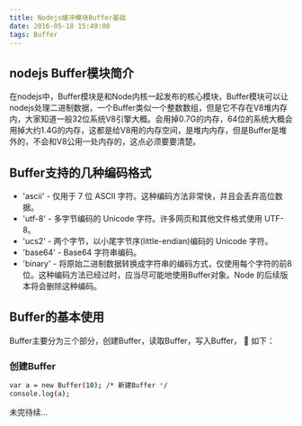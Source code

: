 ```yaml
---
title: Nodejs缓冲模块Buffer基础
date: 2016-05-18 15:49:00
tags: Buffer
---
```


## nodejs Buffer模块简介

在nodejs中，Buffer模块是和Node内核一起发布的核心模块，Buffer模块可以让nodejs处理二进制数据，一个Buffer类似一个整数数组，但是它不存在V8堆内存内，大家知道一般32位系统V8引擎大概。会用掉0.7G的内存，64位的系统大概会用掉大约1.4G的内存，这都是给V8用的内存空间，是堆内内存，但是Buffer是堆外的，不会和V8公用一处内存的，这点必须要要清楚。

## Buffer支持的几种编码格式

* 'ascii' -  仅用于 7 位 ASCII 字符。这种编码方法非常快，并且会丢弃高位数据。
* 'utf-8' - 多字节编码的 Unicode 字符。许多网页和其他文件格式使用 UTF-8。
* 'ucs2' -  两个字节，以小尾字节序(little-endian)编码的 Unicode 字符。
* 'base64' - Base64 字符串编码。
* 'binary' - 将原始二进制数据转换成字符串的编码方式，仅使用每个字符的前8位。这种编码方法已经过时，应当尽可能地使用Buffer对象。Node 的后续版本将会删除这种编码。

## Buffer的基本使用

Buffer主要分为三个部分，创建Buffer，读取Buffer，写入Buffer， 🌰 如下：
### 创建Buffer

``` bash
var a = new Buffer(10); /* 新建Buffer */
console.log(a);
```

未完待续...

